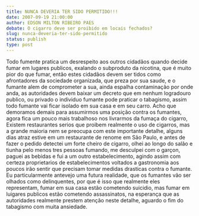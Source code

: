 ```yaml
---
title: NUNCA DEVERIA TER SIDO PERMITIDO!!!
date: 2007-09-19 21:00:00
author: EDSON MILTON RIBEIRO PAES
debate: O cigarro deve ser proibido em locais fechados?
slug: nunca-deveria-ter-sido-permitido
status: publish 
type: post
---
```


Todo fumente pratica um desrespeito aos outros cidadãos quando decide fumar em lugares publicos, exalando o subproduto da nicotina, que é muito pior do que fumar, então estes cidadãos devem ser tidos como afrontadores da sociedade organizada, que preza por sua saude, e o fumante alem de comprometer a sua, ainda espalha contaminação por onde anda, as autoridades devem baixar um decreto que em nenhum logradouro publico, ou privado o individuo fumante pode praticar o tabagismo, assim todo fumante vai ficar isolado em sua casa e em seu carro. Acho que demoramos demais para assumirmos uma posição contra os fumantes, agora fica um pouco mais trabalhoso nos livrarmos da fumaça do cigarro, Existem restaurantes serios que proibem realmente o uso de cigarros, mas a grande maioria nem se preocupa com este importante detalhe, alguns dias atraz estive em um restaurante de renome em São Paulo, e antes de fazer o pedido detectei um forte cheiro de cigarro, olhei ao longo do salão e tiunha pelo menos tres pessoas fumando, me desculpei com o garçon, paguei as bebidas e fui a um outro estabelecimento, agindo assim com certeza proprietarios de estabelecimentos voltados a gastronomia aos poucos irão sentir que precisam tomar medidas drasticas contra o fumante. Eu particularmente antevejo uma futura realidade, que os fumantes vão ser olhados como delinquentes, por que é isso que realmente eles representam, fumar em sua casa estão cometendo suicidio, mas fumar em luigares publicos estão cometendo assassinatos, na esperança que as autoridades realmente prestem atenção neste detalhe, aguardo o fim do tabagismo com muita ansiedade.
